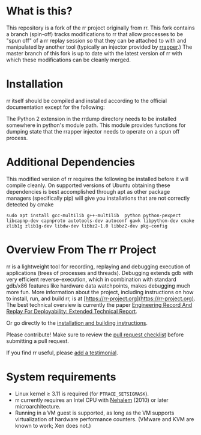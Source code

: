 # What is this?

This repository is a fork of the rr project originally from rr.  This fork
contains a branch (spin-off) tracks modifications to rr that allow processes to
be "spun off" of a rr replay session so that they can be attached to with and
manipulated by another tool (typically an injector provided by
[rrapper](https://github.com/pkmoore/rrapper).)  The master branch of this fork
is up to date with the latest version of rr with which these modifications can
be cleanly merged.

# Installation

rr itself should be compiled and installed according to the official
documentation except for the following:

The Python 2 extension in the rrdump directory needs to be installed somewhere
in python's module path.  This module provides functions for dumping state that
the rrapper injector needs to operate on a spun off process.

# Additional Dependencies

This modified version of rr requires the following be installed before it will
compile cleanly.  On supported versions of Ubuntu obtaining these dependencies
is best accomplished through apt as other package managers (specifically pip)
will give you installations that are not correctly detected by cmake

```
sudo apt install gcc-multilib g++-multilib  python python-pexpect libcapnp-dev capnproto autotools-dev autoconf gawk libpython-dev cmake zlib1g zlib1g-dev libdw-dev libbz2-1.0 libbz2-dev pkg-config

```

# Overview From The rr Project

rr is a lightweight tool for recording, replaying and debugging execution of applications (trees of processes and threads).
Debugging extends gdb with very efficient reverse-execution, which in combination with standard gdb/x86 features like hardware data watchpoints, makes debugging much more fun. More information about the project, including instructions on how to install, run, and build rr, is at [https://rr-project.org](https://rr-project.org). The best technical overview is currently the paper [Engineering Record And Replay For Deployability: Extended Technical Report](https://arxiv.org/pdf/1705.05937.pdf).

Or go directly to the [installation and building instructions](https://github.com/mozilla/rr/wiki/Building-And-Installing).

Please contribute!  Make sure to review the [pull request checklist](/CONTRIBUTING.md) before submitting a pull request.

If you find rr useful, please [add a testimonial](https://github.com/mozilla/rr/wiki/Testimonials).

# System requirements

* Linux kernel ≥ 3.11 is required (for `PTRACE_SETSIGMASK`).
* rr currently requires an Intel CPU with [Nehalem](https://en.wikipedia.org/wiki/Nehalem_%28microarchitecture%29) (2010) or later microarchitecture.
* Running in a VM guest is supported, as long as the VM supports virtualization of hardware performance counters. (VMware and KVM are known to work; Xen does not.)
